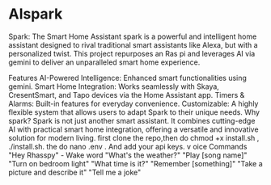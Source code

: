 # AIspark
Spark: The Smart Home Assistant spark is a powerful and intelligent home assistant designed to rival traditional smart assistants like Alexa, but with a personalized twist. This project repurposes an Ras pi and leverages AI via gemini to deliver an unparalleled smart home experience.

Features AI-Powered Intelligence: Enhanced smart functionalities using gemini. Smart Home Integration: Works seamlessly with Skaya, CresentSmart, and Tapo devices via the Home Assistant app. Timers & Alarms: Built-in features for everyday convenience. Customizable: A highly flexible system that allows users to adapt Spark to their unique needs. Why spark? Spark is not just another smart assistant. It combines cutting-edge AI with practical smart home integration, offering a versatile and innovative solution for modern living. 
first clone the repo,then do chmod +x install.sh , ./install.sh. the do nano .env  . And add your api keys. v oice Commands
"Hey Rhasspy" - Wake word
"What's the weather?"
"Play [song name]"
"Turn on bedroom light"
"What time is it?"
"Remember [something]"
"Take a picture and describe it"
"Tell me a joke"
